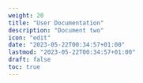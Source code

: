 ```yaml
---
weight: 20
title: "User Documentation"
description: "Document two"
icon: "edit"
date: "2023-05-22T00:34:57+01:00"
lastmod: "2023-05-22T00:34:57+01:00"
draft: false
toc: true
---
```


